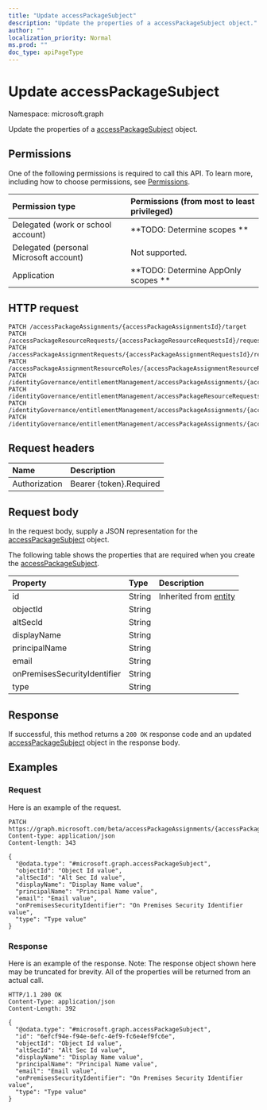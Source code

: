 ```yaml
---
title: "Update accessPackageSubject"
description: "Update the properties of a accessPackageSubject object."
author: ""
localization_priority: Normal
ms.prod: ""
doc_type: apiPageType
---
```


# Update accessPackageSubject

Namespace: microsoft.graph

Update the properties of a [accessPackageSubject](../resources/accesspackagesubject.md) object.

## Permissions
One of the following permissions is required to call this API. To learn more, including how to choose permissions, see [Permissions](/concepts/permissions-reference.md).

|Permission type|Permissions (from most to least privileged)|
|:---|:---|
|Delegated (work or school account)|**TODO: Determine scopes **|
|Delegated (personal Microsoft account)|Not supported.|
|Application|**TODO: Determine AppOnly scopes **|

## HTTP request
<!-- {
  "blockType": "ignored"
}
-->
``` http
PATCH /accessPackageAssignments/{accessPackageAssignmentsId}/target
PATCH /accessPackageResourceRequests/{accessPackageResourceRequestsId}/requestor
PATCH /accessPackageAssignmentRequests/{accessPackageAssignmentRequestsId}/requestor
PATCH /accessPackageAssignmentResourceRoles/{accessPackageAssignmentResourceRolesId}/accessPackageSubject
PATCH /identityGovernance/entitlementManagement/accessPackageAssignments/{accessPackageAssignmentId}/target
PATCH /identityGovernance/entitlementManagement/accessPackageResourceRequests/{accessPackageResourceRequestId}/requestor
PATCH /identityGovernance/entitlementManagement/accessPackageAssignments/{accessPackageAssignmentId}/accessPackageAssignmentRequests/{accessPackageAssignmentRequestId}/requestor
PATCH /identityGovernance/entitlementManagement/accessPackageAssignments/{accessPackageAssignmentId}/accessPackageAssignmentResourceRoles/{accessPackageAssignmentResourceRoleId}/accessPackageSubject
```

## Request headers
|Name|Description|
|:---|:---|
|Authorization|Bearer {token}.Required|

## Request body
In the request body, supply a JSON representation for the [accessPackageSubject](../resources/accesspackagesubject.md) object.

The following table shows the properties that are required when you create the [accessPackageSubject](../resources/accesspackagesubject.md).

|Property|Type|Description|
|:---|:---|:---|
|id|String| Inherited from [entity](../resources/entity.md)|
|objectId|String||
|altSecId|String||
|displayName|String||
|principalName|String||
|email|String||
|onPremisesSecurityIdentifier|String||
|type|String||



## Response
If successful, this method returns a `200 OK` response code and an updated [accessPackageSubject](../resources/accesspackagesubject.md) object in the response body.

## Examples

### Request
Here is an example of the request.
<!-- {
  "blockType": "request",
  "name": "update_accesspackagesubject"
}
-->
``` http
PATCH https://graph.microsoft.com/beta/accessPackageAssignments/{accessPackageAssignmentsId}/target
Content-type: application/json
Content-length: 343

{
  "@odata.type": "#microsoft.graph.accessPackageSubject",
  "objectId": "Object Id value",
  "altSecId": "Alt Sec Id value",
  "displayName": "Display Name value",
  "principalName": "Principal Name value",
  "email": "Email value",
  "onPremisesSecurityIdentifier": "On Premises Security Identifier value",
  "type": "Type value"
}
```

### Response
Here is an example of the response. Note: The response object shown here may be truncated for brevity. All of the properties will be returned from an actual call.
<!-- {
  "blockType": "response",
  "truncated": true
}
-->
``` http
HTTP/1.1 200 OK
Content-Type: application/json
Content-Length: 392

{
  "@odata.type": "#microsoft.graph.accessPackageSubject",
  "id": "6efcf94e-f94e-6efc-4ef9-fc6e4ef9fc6e",
  "objectId": "Object Id value",
  "altSecId": "Alt Sec Id value",
  "displayName": "Display Name value",
  "principalName": "Principal Name value",
  "email": "Email value",
  "onPremisesSecurityIdentifier": "On Premises Security Identifier value",
  "type": "Type value"
}
```

